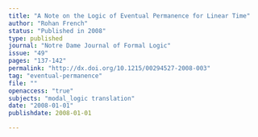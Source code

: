 ```yaml
---
title: "A Note on the Logic of Eventual Permanence for Linear Time"
author: "Rohan French"
status: "Published in 2008"
type: published
journal: "Notre Dame Journal of Formal Logic"
issue: "49"
pages: "137-142"
permalink: "http://dx.doi.org/10.1215/00294527-2008-003"
tag: "eventual-permanence"
file: ""
openaccess: "true"
subjects: "modal_logic translation"
date: "2008-01-01"
publishdate: 2008-01-01

---
```


